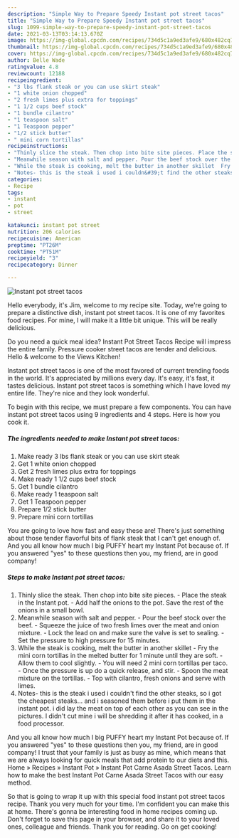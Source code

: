 ```yaml
---
description: "Simple Way to Prepare Speedy Instant pot street tacos"
title: "Simple Way to Prepare Speedy Instant pot street tacos"
slug: 1099-simple-way-to-prepare-speedy-instant-pot-street-tacos
date: 2021-03-13T03:14:13.670Z
image: https://img-global.cpcdn.com/recipes/734d5c1a9ed3afe9/680x482cq70/instant-pot-street-tacos-recipe-main-photo.jpg
thumbnail: https://img-global.cpcdn.com/recipes/734d5c1a9ed3afe9/680x482cq70/instant-pot-street-tacos-recipe-main-photo.jpg
cover: https://img-global.cpcdn.com/recipes/734d5c1a9ed3afe9/680x482cq70/instant-pot-street-tacos-recipe-main-photo.jpg
author: Belle Wade
ratingvalue: 4.8
reviewcount: 12188
recipeingredient:
- "3 lbs flank steak or you can use skirt steak"
- "1 white onion chopped"
- "2 fresh limes plus extra for toppings"
- "1 1/2 cups beef stock"
- "1 bundle cilantro"
- "1 teaspoon salt"
- "1 Teaspoon pepper"
- "1/2 stick butter"
- " mini corn tortillas"
recipeinstructions:
- "Thinly slice the steak. Then chop into bite site pieces. Place the steak in the Instant pot. Add half the onions to the pot. Save the rest of the onions in a small bowl."
- "Meanwhile season with salt and pepper. Pour the beef stock over the beef. Squeeze the juice of two fresh limes over the meat and onion mixture.  Lock the lead on and make sure the valve is set to sealing. Set the pressure to high pressure for 15 minutes."
- "While the steak is cooking, melt the butter in another skillet  Fry the mini corn tortillas in the melted butter for 1 minute until they are soft. Allow them to cool slightly. You will need 2 mini corn tortillas per taco. Once the pressure is up do a quick release, and stir. Spoon the meat mixture on the tortillas. Top with cilantro, fresh onions and serve with limes."
- "Notes- this is the steak i used i couldn&#39;t find the other steaks, so i got the cheapest steaks... and i seasoned them before i put them in the instant pot. i did lay the meat on top of each other as you can see in the pictures. I didn&#39;t cut mine i will be shredding it after it has cooked, in a food processor."
categories:
- Recipe
tags:
- instant
- pot
- street

katakunci: instant pot street 
nutrition: 206 calories
recipecuisine: American
preptime: "PT26M"
cooktime: "PT51M"
recipeyield: "3"
recipecategory: Dinner

---
```



![Instant pot street tacos](https://img-global.cpcdn.com/recipes/734d5c1a9ed3afe9/680x482cq70/instant-pot-street-tacos-recipe-main-photo.jpg)

Hello everybody, it's Jim, welcome to my recipe site. Today, we're going to prepare a distinctive dish, instant pot street tacos. It is one of my favorites food recipes. For mine, I will make it a little bit unique. This will be really delicious.

Do you need a quick meal idea? Instant Pot Street Tacos Recipe will impress the entire family. Pressure cooker street tacos are tender and delicious. Hello &amp; welcome to the Views Kitchen!

Instant pot street tacos is one of the most favored of current trending foods in the world. It's appreciated by millions every day. It's easy, it's fast, it tastes delicious. Instant pot street tacos is something which I have loved my entire life. They're nice and they look wonderful.


To begin with this recipe, we must prepare a few components. You can have instant pot street tacos using 9 ingredients and 4 steps. Here is how you cook it.

<!--inarticleads1-->

##### The ingredients needed to make Instant pot street tacos:

1. Make ready 3 lbs flank steak or you can use skirt steak
1. Get 1 white onion chopped
1. Get 2 fresh limes plus extra for toppings
1. Make ready 1 1/2 cups beef stock
1. Get 1 bundle cilantro
1. Make ready 1 teaspoon salt
1. Get 1 Teaspoon pepper
1. Prepare 1/2 stick butter
1. Prepare  mini corn tortillas


You are going to love how fast and easy these are! There&#39;s just something about those tender flavorful bits of flank steak that I can&#39;t get enough of. And you all know how much I big PUFFY heart my Instant Pot because of. If you answered &#34;yes&#34; to these questions then you, my friend, are in good company! 

<!--inarticleads2-->

##### Steps to make Instant pot street tacos:

1. Thinly slice the steak. Then chop into bite site pieces. - Place the steak in the Instant pot. - Add half the onions to the pot. Save the rest of the onions in a small bowl.
1. Meanwhile season with salt and pepper. - Pour the beef stock over the beef. - Squeeze the juice of two fresh limes over the meat and onion mixture.  - Lock the lead on and make sure the valve is set to sealing. - Set the pressure to high pressure for 15 minutes.
1. While the steak is cooking, melt the butter in another skillet  - Fry the mini corn tortillas in the melted butter for 1 minute until they are soft. - Allow them to cool slightly. - You will need 2 mini corn tortillas per taco. - Once the pressure is up do a quick release, and stir. - Spoon the meat mixture on the tortillas. - Top with cilantro, fresh onions and serve with limes.
1. Notes- this is the steak i used i couldn&#39;t find the other steaks, so i got the cheapest steaks... and i seasoned them before i put them in the instant pot. i did lay the meat on top of each other as you can see in the pictures. I didn&#39;t cut mine i will be shredding it after it has cooked, in a food processor.


And you all know how much I big PUFFY heart my Instant Pot because of. If you answered &#34;yes&#34; to these questions then you, my friend, are in good company! I trust that your family is just as busy as mine, which means that we are always looking for quick meals that add protein to our diets and this. Home » Recipes » Instant Pot » Instant Pot Carne Asada Street Tacos. Learn how to make the best Instant Pot Carne Asada Street Tacos with our easy method. 

So that is going to wrap it up with this special food instant pot street tacos recipe. Thank you very much for your time. I'm confident you can make this at home. There's gonna be interesting food in home recipes coming up. Don't forget to save this page in your browser, and share it to your loved ones, colleague and friends. Thank you for reading. Go on get cooking!
